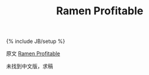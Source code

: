 ﻿---
layout: post
title : "Ramen Profitable"
category : essays
tags : [lists]
---
{% include JB/setup %}

原文 [Ramen Profitable](http://www.paulgraham.com/ramenprofitable.html)  

未找到中文版，求稿   
